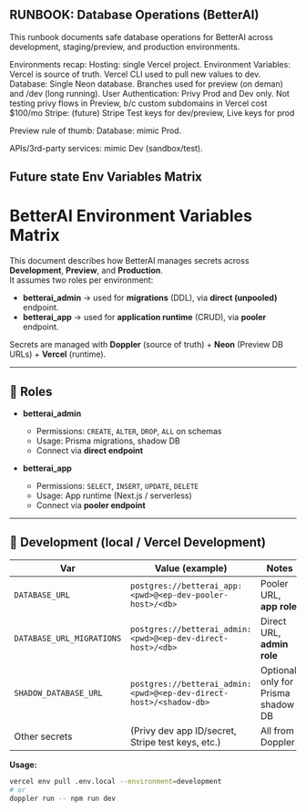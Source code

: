 ## RUNBOOK: Database Operations (BetterAI)

This runbook documents safe database operations for BetterAI across development, staging/preview, and production environments.


Environments recap:
Hosting: single Vercel project. 
Environment Variables: Vercel is source of truth. Vercel CLI used to pull new values to dev.
Database: Single Neon database. Branches used for preview (on deman) and /dev (long running).
User Authentication: Privy Prod and Dev only. Not testing privy flows in Preview, b/c custom subdomains in Vercel cost $100/mo
Stripe: (future) Stripe Test keys for dev/preview, Live keys for prod





Preview rule of thumb: 
Database: mimic Prod.

APIs/3rd-party services: mimic Dev (sandbox/test).



## Future state Env Variables Matrix

# BetterAI Environment Variables Matrix

This document describes how BetterAI manages secrets across **Development**, **Preview**, and **Production**.  
It assumes two roles per environment:
- **betterai_admin** → used for **migrations** (DDL), via **direct (unpooled)** endpoint.
- **betterai_app** → used for **application runtime** (CRUD), via **pooler** endpoint.

Secrets are managed with **Doppler** (source of truth) + **Neon** (Preview DB URLs) + **Vercel** (runtime).

---

## 🔑 Roles

- **betterai_admin**
  - Permissions: `CREATE`, `ALTER`, `DROP`, `ALL` on schemas
  - Usage: Prisma migrations, shadow DB
  - Connect via **direct endpoint**

- **betterai_app**
  - Permissions: `SELECT`, `INSERT`, `UPDATE`, `DELETE`
  - Usage: App runtime (Next.js / serverless)
  - Connect via **pooler endpoint**

---

## 🌱 Development (local / Vercel Development)

| Var | Value (example) | Notes |
|---|---|---|
| `DATABASE_URL` | `postgres://betterai_app:<pwd>@<ep-dev-pooler-host>/<db>` | Pooler URL, **app role** |
| `DATABASE_URL_MIGRATIONS` | `postgres://betterai_admin:<pwd>@<ep-dev-direct-host>/<db>` | Direct URL, **admin role** |
| `SHADOW_DATABASE_URL` | `postgres://betterai_admin:<pwd>@<ep-dev-direct-host>/<shadow-db>` | Optional, only for Prisma shadow DB |
| Other secrets | (Privy dev app ID/secret, Stripe test keys, etc.) | All from Doppler |

**Usage:**
```bash
vercel env pull .env.local --environment=development
# or
doppler run -- npm run dev
